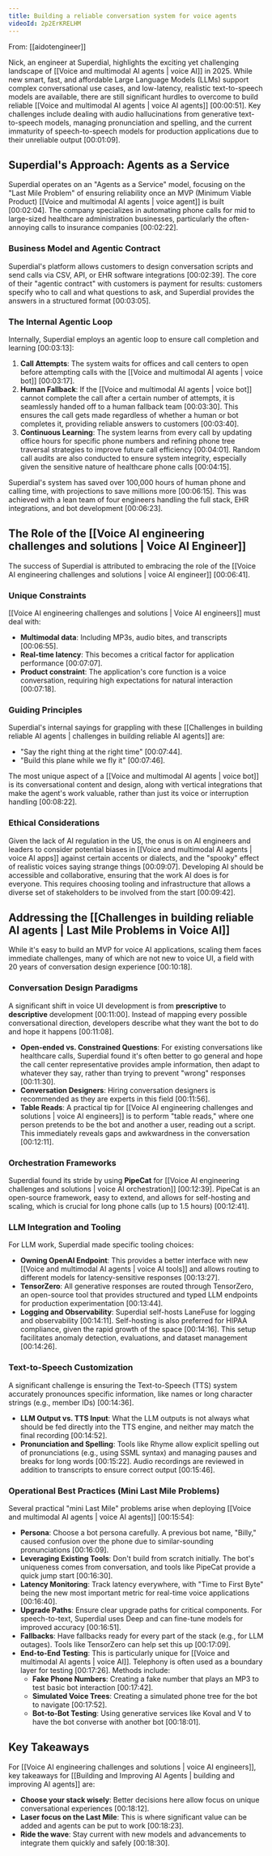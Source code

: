 ```yaml
---
title: Building a reliable conversation system for voice agents
videoId: 2p2ErKRELHM
---
```


From: [[aidotengineer]] <br/> 

Nick, an engineer at Superdial, highlights the exciting yet challenging landscape of [[Voice and multimodal AI agents | voice AI]] in 2025. While new smart, fast, and affordable Large Language Models (LLMs) support complex conversational use cases, and low-latency, realistic text-to-speech models are available, there are still significant hurdles to overcome to build reliable [[Voice and multimodal AI agents | voice AI agents]] <a class="yt-timestamp" data-t="00:00:51">[00:00:51]</a>. Key challenges include dealing with audio hallucinations from generative text-to-speech models, managing pronunciation and spelling, and the current immaturity of speech-to-speech models for production applications due to their unreliable output <a class="yt-timestamp" data-t="00:01:09">[00:01:09]</a>.

## Superdial's Approach: Agents as a Service

Superdial operates on an "Agents as a Service" model, focusing on the "Last Mile Problem" of ensuring reliability once an MVP (Minimum Viable Product) [[Voice and multimodal AI agents | voice agent]] is built <a class="yt-timestamp" data-t="00:02:04">[00:02:04]</a>. The company specializes in automating phone calls for mid to large-sized healthcare administration businesses, particularly the often-annoying calls to insurance companies <a class="yt-timestamp" data-t="00:02:22">[00:02:22]</a>.

### Business Model and Agentic Contract
Superdial's platform allows customers to design conversation scripts and send calls via CSV, API, or EHR software integrations <a class="yt-timestamp" data-t="00:02:39">[00:02:39]</a>. The core of their "agentic contract" with customers is payment for results: customers specify who to call and what questions to ask, and Superdial provides the answers in a structured format <a class="yt-timestamp" data-t="00:03:05">[00:03:05]</a>.

### The Internal Agentic Loop
Internally, Superdial employs an agentic loop to ensure call completion and learning <a class="yt-timestamp" data-t="00:03:13">[00:03:13]</a>:
1.  **Call Attempts**: The system waits for offices and call centers to open before attempting calls with the [[Voice and multimodal AI agents | voice bot]] <a class="yt-timestamp" data-t="00:03:17">[00:03:17]</a>.
2.  **Human Fallback**: If the [[Voice and multimodal AI agents | voice bot]] cannot complete the call after a certain number of attempts, it is seamlessly handed off to a human fallback team <a class="yt-timestamp" data-t="00:03:30">[00:03:30]</a>. This ensures the call gets made regardless of whether a human or bot completes it, providing reliable answers to customers <a class="yt-timestamp" data-t="00:03:40">[00:03:40]</a>.
3.  **Continuous Learning**: The system learns from every call by updating office hours for specific phone numbers and refining phone tree traversal strategies to improve future call efficiency <a class="yt-timestamp" data-t="00:04:01">[00:04:01]</a>. Random call audits are also conducted to ensure system integrity, especially given the sensitive nature of healthcare phone calls <a class="yt-timestamp" data-t="00:04:15">[00:04:15]</a>.

Superdial's system has saved over 100,000 hours of human phone and calling time, with projections to save millions more <a class="yt-timestamp" data-t="00:06:15">[00:06:15]</a>. This was achieved with a lean team of four engineers handling the full stack, EHR integrations, and bot development <a class="yt-timestamp" data-t="00:06:23">[00:06:23]</a>.

## The Role of the [[Voice AI engineering challenges and solutions | Voice AI Engineer]]

The success of Superdial is attributed to embracing the role of the [[Voice AI engineering challenges and solutions | voice AI engineer]] <a class="yt-timestamp" data-t="00:06:41">[00:06:41]</a>.

### Unique Constraints
[[Voice AI engineering challenges and solutions | Voice AI engineers]] must deal with:
*   **Multimodal data**: Including MP3s, audio bites, and transcripts <a class="yt-timestamp" data-t="00:06:55">[00:06:55]</a>.
*   **Real-time latency**: This becomes a critical factor for application performance <a class="yt-timestamp" data-t="00:07:07">[00:07:07]</a>.
*   **Product constraint**: The application's core function is a voice conversation, requiring high expectations for natural interaction <a class="yt-timestamp" data-t="00:07:18">[00:07:18]</a>.

### Guiding Principles
Superdial's internal sayings for grappling with these [[Challenges in building reliable AI agents | challenges in building reliable AI agents]] are:
*   "Say the right thing at the right time" <a class="yt-timestamp" data-t="00:07:44">[00:07:44]</a>.
*   "Build this plane while we fly it" <a class="yt-timestamp" data-t="00:07:46">[00:07:46]</a>.

The most unique aspect of a [[Voice and multimodal AI agents | voice bot]] is its conversational content and design, along with vertical integrations that make the agent's work valuable, rather than just its voice or interruption handling <a class="yt-timestamp" data-t="00:08:22">[00:08:22]</a>.

### Ethical Considerations
Given the lack of AI regulation in the US, the onus is on AI engineers and leaders to consider potential biases in [[Voice and multimodal AI agents | voice AI apps]] against certain accents or dialects, and the "spooky" effect of realistic voices saying strange things <a class="yt-timestamp" data-t="00:09:07">[00:09:07]</a>. Developing AI should be accessible and collaborative, ensuring that the work AI does is for everyone. This requires choosing tooling and infrastructure that allows a diverse set of stakeholders to be involved from the start <a class="yt-timestamp" data-t="00:09:42">[00:09:42]</a>.

## Addressing the [[Challenges in building reliable AI agents | Last Mile Problems in Voice AI]]

While it's easy to build an MVP for voice AI applications, scaling them faces immediate challenges, many of which are not new to voice UI, a field with 20 years of conversation design experience <a class="yt-timestamp" data-t="00:10:18">[00:10:18]</a>.

### Conversation Design Paradigms
A significant shift in voice UI development is from **prescriptive** to **descriptive** development <a class="yt-timestamp" data-t="00:11:00">[00:11:00]</a>. Instead of mapping every possible conversational direction, developers describe what they want the bot to do and hope it happens <a class="yt-timestamp" data-t="00:11:08">[00:11:08]</a>.

*   **Open-ended vs. Constrained Questions**: For existing conversations like healthcare calls, Superdial found it's often better to go general and hope the call center representative provides ample information, then adapt to whatever they say, rather than trying to prevent "wrong" responses <a class="yt-timestamp" data-t="00:11:30">[00:11:30]</a>.
*   **Conversation Designers**: Hiring conversation designers is recommended as they are experts in this field <a class="yt-timestamp" data-t="00:11:56">[00:11:56]</a>.
*   **Table Reads**: A practical tip for [[Voice AI engineering challenges and solutions | voice AI engineers]] is to perform "table reads," where one person pretends to be the bot and another a user, reading out a script. This immediately reveals gaps and awkwardness in the conversation <a class="yt-timestamp" data-t="00:12:11">[00:12:11]</a>.

### Orchestration Frameworks
Superdial found its stride by using **PipeCat** for [[Voice AI engineering challenges and solutions | voice AI orchestration]] <a class="yt-timestamp" data-t="00:12:39">[00:12:39]</a>. PipeCat is an open-source framework, easy to extend, and allows for self-hosting and scaling, which is crucial for long phone calls (up to 1.5 hours) <a class="yt-timestamp" data-t="00:12:41">[00:12:41]</a>.

### LLM Integration and Tooling
For LLM work, Superdial made specific tooling choices:
*   **Owning OpenAI Endpoint**: This provides a better interface with new [[Voice and multimodal AI agents | voice AI tools]] and allows routing to different models for latency-sensitive responses <a class="yt-timestamp" data-t="00:13:27">[00:13:27]</a>.
*   **TensorZero**: All generative responses are routed through TensorZero, an open-source tool that provides structured and typed LLM endpoints for production experimentation <a class="yt-timestamp" data-t="00:13:44">[00:13:44]</a>.
*   **Logging and Observability**: Superdial self-hosts LaneFuse for logging and observability <a class="yt-timestamp" data-t="00:14:11">[00:14:11]</a>. Self-hosting is also preferred for HIPAA compliance, given the rapid growth of the space <a class="yt-timestamp" data-t="00:14:16">[00:14:16]</a>. This setup facilitates anomaly detection, evaluations, and dataset management <a class="yt-timestamp" data-t="00:14:26">[00:14:26]</a>.

### Text-to-Speech Customization
A significant challenge is ensuring the Text-to-Speech (TTS) system accurately pronounces specific information, like names or long character strings (e.g., member IDs) <a class="yt-timestamp" data-t="00:14:36">[00:14:36]</a>.
*   **LLM Output vs. TTS Input**: What the LLM outputs is not always what should be fed directly into the TTS engine, and neither may match the final recording <a class="yt-timestamp" data-t="00:14:52">[00:14:52]</a>.
*   **Pronunciation and Spelling**: Tools like Rhyme allow explicit spelling out of pronunciations (e.g., using SSML syntax) and managing pauses and breaks for long words <a class="yt-timestamp" data-t="00:15:22">[00:15:22]</a>. Audio recordings are reviewed in addition to transcripts to ensure correct output <a class="yt-timestamp" data-t="00:15:46">[00:15:46]</a>.

### Operational Best Practices (Mini Last Mile Problems)
Several practical "mini Last Mile" problems arise when deploying [[Voice and multimodal AI agents | voice AI agents]] <a class="yt-timestamp" data-t="00:15:54">[00:15:54]</a>:

*   **Persona**: Choose a bot persona carefully. A previous bot name, "Billy," caused confusion over the phone due to similar-sounding pronunciations <a class="yt-timestamp" data-t="00:16:09">[00:16:09]</a>.
*   **Leveraging Existing Tools**: Don't build from scratch initially. The bot's uniqueness comes from conversation, and tools like PipeCat provide a quick jump start <a class="yt-timestamp" data-t="00:16:30">[00:16:30]</a>.
*   **Latency Monitoring**: Track latency everywhere, with "Time to First Byte" being the new most important metric for real-time voice applications <a class="yt-timestamp" data-t="00:16:40">[00:16:40]</a>.
*   **Upgrade Paths**: Ensure clear upgrade paths for critical components. For speech-to-text, Superdial uses Deep and can fine-tune models for improved accuracy <a class="yt-timestamp" data-t="00:16:51">[00:16:51]</a>.
*   **Fallbacks**: Have fallbacks ready for every part of the stack (e.g., for LLM outages). Tools like TensorZero can help set this up <a class="yt-timestamp" data-t="00:17:09">[00:17:09]</a>.
*   **End-to-End Testing**: This is particularly unique for [[Voice and multimodal AI agents | voice AI]]. Telephony is often used as a boundary layer for testing <a class="yt-timestamp" data-t="00:17:26">[00:17:26]</a>. Methods include:
    *   **Fake Phone Numbers**: Creating a fake number that plays an MP3 to test basic bot interaction <a class="yt-timestamp" data-t="00:17:42">[00:17:42]</a>.
    *   **Simulated Voice Trees**: Creating a simulated phone tree for the bot to navigate <a class="yt-timestamp" data-t="00:17:52">[00:17:52]</a>.
    *   **Bot-to-Bot Testing**: Using generative services like Koval and V to have the bot converse with another bot <a class="yt-timestamp" data-t="00:18:01">[00:18:01]</a>.

## Key Takeaways
For [[Voice AI engineering challenges and solutions | voice AI engineers]], key takeaways for [[Building and Improving AI Agents | building and improving AI agents]] are:
*   **Choose your stack wisely**: Better decisions here allow focus on unique conversational experiences <a class="yt-timestamp" data-t="00:18:12">[00:18:12]</a>.
*   **Laser focus on the Last Mile**: This is where significant value can be added and agents can be put to work <a class="yt-timestamp" data-t="00:18:23">[00:18:23]</a>.
*   **Ride the wave**: Stay current with new models and advancements to integrate them quickly and safely <a class="yt-timestamp" data-t="00:18:30">[00:18:30]</a>.